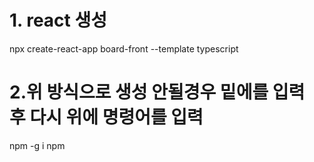 # 1. react 생성
npx create-react-app board-front --template typescript

# 2.위 방식으로 생성 안될경우 밑에를 입력 후 다시 위에 명령어를 입력
npm -g i npm 